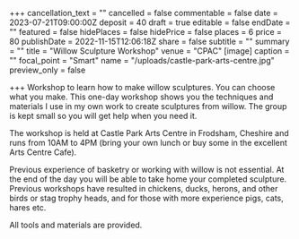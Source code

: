 +++
cancellation_text = ""
cancelled = false
commentable = false
date = 2023-07-21T09:00:00Z
deposit = 40
draft = true
editable = false
endDate = ""
featured = false
hidePlaces = false
hidePrice = false
places = 6
price = 80
publishDate = 2022-11-15T12:06:18Z
share = false
subtitle = ""
summary = ""
title = "Willow Sculpture Workshop"
venue = "CPAC"
[image]
caption = ""
focal_point = "Smart"
name = "/uploads/castle-park-arts-centre.jpg"
preview_only = false

+++
Workshop to learn how to make willow sculptures. You can choose what you make. This one-day workshop shows you the techniques and materials I use in my own work to create sculptures from willow. The group is kept small so you will get help when you need it.

The workshop is held at Castle Park Arts Centre in Frodsham, Cheshire and runs from 10AM to 4PM (bring your own lunch or buy some in the excellent Arts Centre Cafe).

Previous experience of basketry or working with willow is not essential. At the end of the day you will be able to take home your completed sculpture. Previous workshops have resulted in chickens, ducks, herons, and other birds or stag trophy heads, and for those with more experience pigs, cats, hares etc.

All tools and materials are provided.